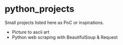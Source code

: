 # python_projects
Small projects listed here as PoC or inspirations.

- Picture to ascii art
- Python web scraping with BeautifulSoup & Request